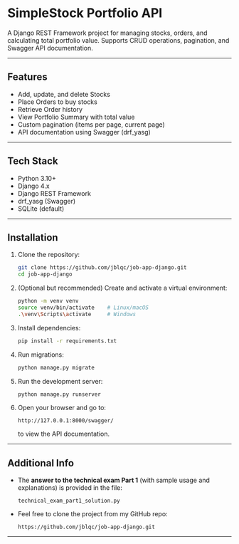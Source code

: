 

# SimpleStock Portfolio API

A Django REST Framework project for managing stocks, orders, and calculating total portfolio value. Supports CRUD operations, pagination, and Swagger API documentation.

---

## Features

* Add, update, and delete Stocks
* Place Orders to buy stocks
* Retrieve Order history
* View Portfolio Summary with total value
* Custom pagination (items per page, current page)
* API documentation using Swagger (drf\_yasg)

---

## Tech Stack

* Python 3.10+
* Django 4.x
* Django REST Framework
* drf\_yasg (Swagger)
* SQLite (default)

---

## Installation

1. Clone the repository:

   ```bash
   git clone https://github.com/jblqc/job-app-django.git
   cd job-app-django
   ```

2. (Optional but recommended) Create and activate a virtual environment:

   ```bash
   python -m venv venv
   source venv/bin/activate    # Linux/macOS
   .\venv\Scripts\activate     # Windows
   ```

3. Install dependencies:

   ```bash
   pip install -r requirements.txt
   ```

4. Run migrations:

   ```bash
   python manage.py migrate
   ```

5. Run the development server:

   ```bash
   python manage.py runserver
   ```

6. Open your browser and go to:

   ```
   http://127.0.0.1:8000/swagger/
   ```

   to view the API documentation.

---

## Additional Info

* The **answer to the technical exam Part 1** (with sample usage and explanations) is provided in the file:

  ```
  technical_exam_part1_solution.py
  ```

* Feel free to clone the project from my GitHub repo:

  ```
  https://github.com/jblqc/job-app-django.git
  ```

---

